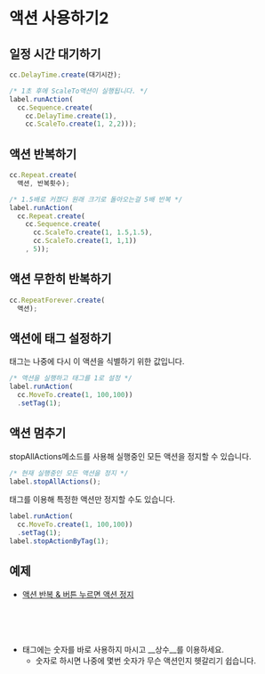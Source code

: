 액션 사용하기2
====
일정 시간 대기하기
----
```js
cc.DelayTime.create(대기시간);
```
```js
/* 1초 후에 ScaleTo액션이 실행됩니다. */
label.runAction(
  cc.Sequence.create(
    cc.DelayTime.create(1),
    cc.ScaleTo.create(1, 2,2)));
```

액션 반복하기
----
```js
cc.Repeat.create(
  액션, 반복횟수);
```
```js
/* 1.5배로 커졌다 원래 크기로 돌아오는걸 5배 반복 */
label.runAction(
  cc.Repeat.create(
    cc.Sequence.create(
      cc.ScaleTo.create(1, 1.5,1.5),
      cc.ScaleTo.create(1, 1,1))
    , 5));
```

액션 무한히 반복하기
----
```js
cc.RepeatForever.create(
  액션);
```

액션에 태그 설정하기
----
태그는 나중에 다시 이 액션을 식별하기 위한 값입니다.
```js
/* 액션을 실행하고 태그를 1로 설정 */
label.runAction(
  cc.MoveTo.create(1, 100,100))
  .setTag(1);
```

액션 멈추기
----
stopAllActions메소드를 사용해 실행중인 모든 액션을 정지할 수 있습니다.
```js
/* 현재 실행중인 모든 액션을 정지 */
label.stopAllActions();
```
태그를 이용해 특정한 액션만 정지할 수도 있습니다.
```js
label.runAction(
  cc.MoveTo.create(1, 100,100))
  .setTag(1);
label.stopActionByTag(1);
```

예제
----
* [액션 반복 & 버튼 누르면 액션 정지](source.js)


<br><br><br>
* 태그에는 숫자를 바로 사용하지 마시고 __상수__를 이용하세요.
  * 숫자로 하시면 나중에 몇번 숫자가 무슨 액션인지 헷갈리기 쉽습니다.
